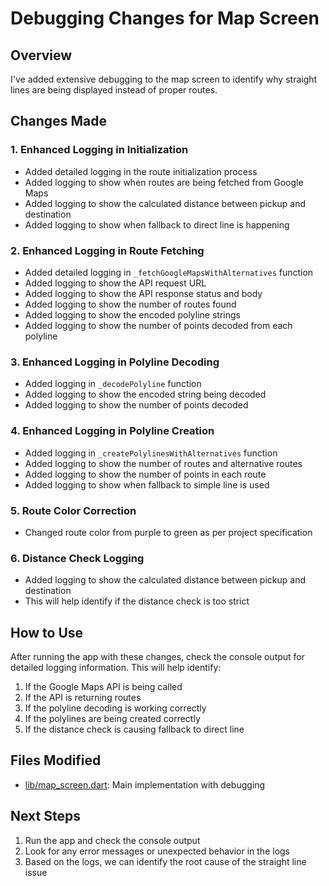 # Debugging Changes for Map Screen

## Overview
I've added extensive debugging to the map screen to identify why straight lines are being displayed instead of proper routes.

## Changes Made

### 1. Enhanced Logging in Initialization
- Added detailed logging in the route initialization process
- Added logging to show when routes are being fetched from Google Maps
- Added logging to show the calculated distance between pickup and destination
- Added logging to show when fallback to direct line is happening

### 2. Enhanced Logging in Route Fetching
- Added detailed logging in `_fetchGoogleMapsWithAlternatives` function
- Added logging to show the API request URL
- Added logging to show the API response status and body
- Added logging to show the number of routes found
- Added logging to show the encoded polyline strings
- Added logging to show the number of points decoded from each polyline

### 3. Enhanced Logging in Polyline Decoding
- Added logging in `_decodePolyline` function
- Added logging to show the encoded string being decoded
- Added logging to show the number of points decoded

### 4. Enhanced Logging in Polyline Creation
- Added logging in `_createPolylinesWithAlternatives` function
- Added logging to show the number of routes and alternative routes
- Added logging to show the number of points in each route
- Added logging to show when fallback to simple line is used

### 5. Route Color Correction
- Changed route color from purple to green as per project specification

### 6. Distance Check Logging
- Added logging to show the calculated distance between pickup and destination
- This will help identify if the distance check is too strict

## How to Use
After running the app with these changes, check the console output for detailed logging information. This will help identify:
1. If the Google Maps API is being called
2. If the API is returning routes
3. If the polyline decoding is working correctly
4. If the polylines are being created correctly
5. If the distance check is causing fallback to direct line

## Files Modified
- [lib/map_screen.dart](file://d:\ridemate\lib\map_screen.dart): Main implementation with debugging

## Next Steps
1. Run the app and check the console output
2. Look for any error messages or unexpected behavior in the logs
3. Based on the logs, we can identify the root cause of the straight line issue